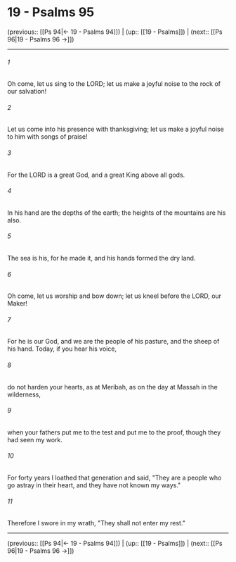# 19 - Psalms 95

(previous:: [[Ps 94|← 19 - Psalms 94]]) | (up:: [[19 - Psalms]]) | (next:: [[Ps 96|19 - Psalms 96 →]])

***


###### 1 
Oh come, let us sing to the LORD; let us make a joyful noise to the rock of our salvation! 

###### 2 
Let us come into his presence with thanksgiving; let us make a joyful noise to him with songs of praise! 

###### 3 
For the LORD is a great God, and a great King above all gods. 

###### 4 
In his hand are the depths of the earth; the heights of the mountains are his also. 

###### 5 
The sea is his, for he made it, and his hands formed the dry land. 

###### 6 
Oh come, let us worship and bow down; let us kneel before the LORD, our Maker! 

###### 7 
For he is our God, and we are the people of his pasture, and the sheep of his hand. Today, if you hear his voice, 

###### 8 
do not harden your hearts, as at Meribah, as on the day at Massah in the wilderness, 

###### 9 
when your fathers put me to the test and put me to the proof, though they had seen my work. 

###### 10 
For forty years I loathed that generation and said, "They are a people who go astray in their heart, and they have not known my ways." 

###### 11 
Therefore I swore in my wrath, "They shall not enter my rest."

***

(previous:: [[Ps 94|← 19 - Psalms 94]]) | (up:: [[19 - Psalms]]) | (next:: [[Ps 96|19 - Psalms 96 →]])
